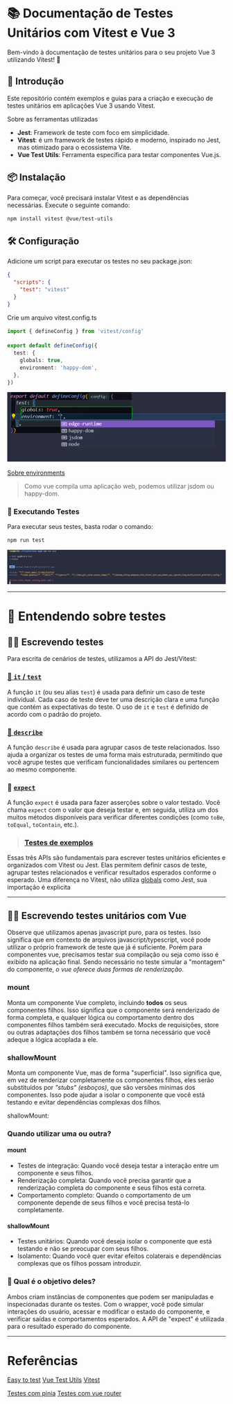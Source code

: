 # 📚 Documentação de Testes Unitários com Vitest e Vue 3

Bem-vindo à documentação de testes unitários para o seu projeto Vue 3 utilizando Vitest! 🎉

## 🚀 Introdução

Este repositório contém exemplos e guias para a criação e execução de testes unitários em aplicações Vue 3 usando Vitest.

Sobre as ferramentas utilizadas

- **Jest**: Framework de teste com foco em simplicidade.
- **Vitest**: é um framework de testes rápido e moderno, inspirado no Jest, mas otimizado para o ecossistema Vite.
- **Vue Test Utils**: Ferramenta específica para testar componentes Vue.js.

## 📦 Instalação

Para começar, você precisará instalar Vitest e as dependências necessárias. Execute o seguinte comando:

```bash
npm install vitest @vue/test-utils
```

## 🛠️ Configuração

Adicione um script para executar os testes no seu package.json:

```json
{
  "scripts": {
    "test": "vitest"
  }
}
```

Crie um arquivo vitest.config.ts

```typescript
import { defineConfig } from 'vitest/config'

export default defineConfig({
  test: {
    globals: true,
    environment: 'happy-dom',
  },
})
```

![environments](images/environment.png)

[Sobre environments](https://vitest.dev/guide/environment.html)

> Como vue compila uma aplicação web, podemos utilizar jsdom ou happy-dom.

### 🎯 Executando Testes

Para executar seus testes, basta rodar o comando:

```bash
npm run test
```

![Instalação feita](images/instalação_feita.png)

---

# 🧪 Entendendo sobre testes

## ✍🏽 Escrevendo testes

Para escrita de cenários de testes, utilizamos a API do Jest/Vitest:

### [📄 `it` / `test`](https://vitest.dev/api/#test)

A função `it` (ou seu alias `test`) é usada para definir um caso de teste individual. Cada caso de teste deve ter uma descrição clara e uma função que contém as expectativas do teste. O uso de `it` e `test` é definido de acordo com o padrão do projeto.

### [📄 `describe`](https://vitest.dev/api/#describe)

A função `describe` é usada para agrupar casos de teste relacionados. Isso ajuda a organizar os testes de uma forma mais estruturada, permitindo que você agrupe testes que verificam funcionalidades similares ou pertencem ao mesmo componente.

### 📄 [`expect`](https://vitest.dev/api/expect.html)

A função `expect` é usada para fazer asserções sobre o valor testado. Você chama `expect` com o valor que deseja testar e, em seguida, utiliza um dos muitos métodos disponíveis para verificar diferentes condições (como `toBe`, `toEqual`, `toContain`, etc.).

> ### [Testes de exemplos](src/components/1_Examples/examples.spec.ts)

Essas três APIs são fundamentais para escrever testes unitários eficientes e organizados com Vitest ou Jest.
Elas permitem definir casos de teste, agrupar testes relacionados e verificar resultados esperados conforme o esperado.
Uma diferença no Vitest, não utiliza [globals](https://vitest.dev/config/#globals) como Jest, sua importação é explicita

---

## ✍🏽 Escrevendo testes unitários com Vue

Observe que utilizamos apenas javascript puro, para os testes.
Isso significa que em contexto de arquivos javascript/typescript, você pode utilizar o próprio framework de teste que já é suficiente.
Porém para componentes vue, precisamos testar sua compilação ou seja como isso é exibido na aplicação final.
Sendo necessário no teste simular a "montagem" do componente, _o vue oferece duas formas de renderização_.

### mount

Monta um componente Vue completo, incluindo **todos** os seus componentes filhos.
Isso significa que o componente será renderizado de forma completa, e qualquer lógica ou comportamento dentro dos componentes filhos também será executado.
Mocks de requisições, store ou outras adaptações dos filhos também se torna necessário que você adeque a lógica acoplada a ele.

### shallowMount

Monta um componente Vue, mas de forma "superficial".
Isso significa que, em vez de renderizar completamente os componentes filhos, eles serão substituídos por _"stubs" (esboços)_, que são versões mínimas dos componentes. Isso pode ajudar a isolar o componente que você está testando e evitar dependências complexas dos filhos.

shallowMount:

### Quando utilizar uma ou outra?

#### mount

- Testes de integração: Quando você deseja testar a interação entre um componente e seus filhos.
- Renderização completa: Quando você precisa garantir que a renderização completa do componente e seus filhos está correta.
- Comportamento completo: Quando o comportamento de um componente depende de seus filhos e você precisa testá-lo completamente.

#### shallowMount

- Testes unitários: Quando você deseja isolar o componente que está testando e não se preocupar com seus filhos.
- Isolamento: Quando você quer evitar efeitos colaterais e dependências complexas que os filhos possam introduzir.

### 🔄 Qual é o objetivo deles?

Ambos criam instâncias de componentes que podem ser manipuladas e inspecionadas durante os testes.
Com o wrapper, você pode simular interações do usuário, acessar e modificar o estado do componente, e verificar saídas e comportamentos esperados.
A API de "expect" é utilizada para o resultado esperado do componente.

---

# Referências

[Easy to test](https://test-utils.vuejs.org/guide/essentials/easy-to-test.html)
[Vue Test Utils](https://test-utils.vuejs.org/guide/)
[Vitest](https://vitest.dev/api/)

[Testes com pinia](https://pinia.vuejs.org/cookbook/testing.html)
[Testes com vue router](https://test-utils.vuejs.org/guide/advanced/vue-router)
